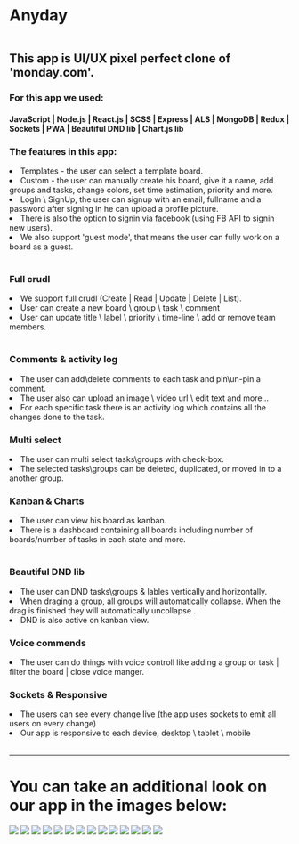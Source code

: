 <h1>Anyday</h1>

<img src="https://github.com/yosikari/Anyday/blob/main/frontend/src/assets/readme-media/readme-png/anyday-home.png?raw=true" maxWidth="600px" maxHeight="338px" objectFit="contain" title="">

<h2>This app is UI/UX pixel perfect clone of 'monday.com'.</h2>
<h3>
For this app we used:
</h3>
<h4>
JavaScript | Node.js | React.js | SCSS | Express | ALS | MongoDB | Redux | Sockets | PWA | Beautiful DND lib | Chart.js lib
</h4>



<h3>The features in this app: </h3>

<li>Templates - the user can select a template board.</li>
<li>Custom - the user can manually create his board, give it a name, add groups and tasks, change colors, set time estimation, priority and more.</li>

<img src="https://github.com/yosikari/Anyday/blob/main/frontend/src/assets/readme-media/readme-gif/template-board.gif?raw=true" maxWidth="600px" maxHeight="338px" objectFit="contain" title="">

 <li>LogIn \ SignUp, the user can signup with an email, fullname and a password after signing in he can upload a profile picture.</li>
 <li>There is also the option to signin via facebook (using FB API to signin new users).</li>
 <li>We also support 'guest mode', that means the user can fully work on a board as a guest.</li>
 
<img src="https://github.com/yosikari/Anyday/blob/main/frontend/src/assets/readme-media/readme-png/anyday-%20login.png?raw=true" maxWidth="600px" maxHeight="338px" objectFit="contain" title="">
<img src="https://github.com/yosikari/Anyday/blob/main/frontend/src/assets/readme-media/readme-png/anyday-%20signup.png?raw=true" maxWidth="600px" maxHeight="338px" objectFit="contain" title="">
 
 <h3>Full crudl</h3>
 <li>We support full crudl (Create | Read | Update | Delete | List).</li>
 <li>User can create a new board \ group \ task \ comment</li>
 <li>User can update title \ label \ priority \ time-line \ add or remove team members.</li>
 
<img src="https://github.com/yosikari/Anyday/blob/main/frontend/src/assets/readme-media/readme-gif/add%20task%20and%20colapse.gif?raw=true" maxWidth="600px" maxHeight="338px" objectFit="contain" title="">
<img src="https://github.com/yosikari/Anyday/blob/main/frontend/src/assets/readme-media/readme-gif/delete.gif?raw=true" maxWidth="600px" maxHeight="338px" objectFit="contain" title="">

<h3>Comments & activity log</h3>
<li>The user can add\delete comments to each task and pin\un-pin a comment.</li>
<li>The user also can upload an image \ video url \ edit text and more...</li>
<li>For each specific task there is an activity log which contains all the changes done to the task.</li>

<img src="https://github.com/yosikari/Anyday/blob/main/frontend/src/assets/readme-media/readme-gif/comments%20and%20activity.gif?raw=true" maxWidth="600px" maxHeight="338px" objectFit="contain" title="">
 
 <h3>Multi select</h3>
 <li>The user can multi select tasks\groups with check-box.</li>
 <li>The selected tasks\groups can be deleted, duplicated, or moved in to a another group.</li>
 
<img src="https://github.com/yosikari/Anyday/blob/main/frontend/src/assets/readme-media/readme-gif/multi-select.gif?raw=true" maxWidth="600px" maxHeight="338px" objectFit="contain" title="">
 
 <h3>Kanban & Charts</h3>
 <li>The user can view his board as kanban.</li>
 <li>There is a dashboard containing all boards including number of boards/number of tasks in each state and more.</li>
 
<img src="https://github.com/yosikari/Anyday/blob/main/frontend/src/assets/readme-media/readme-gif/kanban%20DND.gif?raw=true" maxWidth="600px" maxHeight="338px" objectFit="contain" title="">
<img src="https://github.com/yosikari/Anyday/blob/main/frontend/src/assets/readme-media/readme-gif/ChartJS.gif?raw=true" maxWidth="600px" maxHeight="338px" objectFit="contain" title="">
 
 <h3>Beautiful DND lib</h3>
 <li>The user can DND tasks\groups & lables vertically and horizontally.</li>
 <li>When draging a group, all groups will automatically collapse. When the drag is finished they will automatically uncollapse .</li>
 <li>DND is also active on kanban view.</li>
 
<img src="https://github.com/yosikari/Anyday/blob/main/frontend/src/assets/readme-media/readme-gif/regular%20board%20DND.gif?raw=true" maxWidth="600px" maxHeight="338px" objectFit="contain" title="">
 
  <h3>Voice commends</h3>
 <li>The user can do things with voice controll like adding a group or task | filter the board | close voice manger.</li>

<img src="https://github.com/yosikari/Anyday/blob/main/frontend/src/assets/readme-media/readme-gif/voice%20commends.gif?raw=true" maxWidth="600px" maxHeight="338px" objectFit="contain" title="">


  <h3>Sockets & Responsive</h3>
 <li>The users can see every change live (the app uses sockets to emit all users on every change)</li>
 <li>Our app is responsive to each device, desktop \ tablet \ mobile</li>
 
<img src="https://github.com/yosikari/Anyday/blob/main/frontend/src/assets/readme-media/readme-gif/socket.gif?raw=true" maxWidth="600px" maxHeight="338px" objectFit="contain" title=""> 
<img src="https://github.com/yosikari/Anyday/blob/main/frontend/src/assets/readme-media/readme-gif/mobile%20view.gif?raw=true" maxWidth="600px" maxHeight="338px" objectFit="contain" title="">
 
 
 <hr/>
 
 <h1>You can take an additional look on our app in the images below: </h1>

 <img src="https://i.imagesup.co/images2/754d77f51d795eceb77d7d6f369710f4f699058c.png"/>
 <img src="https://i.imagesup.co/images2/15e574084153fe138e2b916b8a35fe899ffc5f54.png"/>
 <img src="https://i.imagesup.co/images2/44c446db786d2f9bf62ecf55de711540f8943926.png"/>
 <img src="https://i.imagesup.co/images2/4247ab8a73a452ebd7f3e7494998ecde7f2ff963.png"/>
 <img src="https://i.imagesup.co/images2/2e2f20ffbc0412c62323026288602c8690fd7643.png/>
 <img src="https://i.imagesup.co/images2/6e5966939843cbb7e7bd42930988e5f7d5be92ce.png"/>
 <img src="https://i.imagesup.co/images2/510ea16dc7d0992e1b9200be3d122ec35880d455.png"/>
 <img src="https://i.imagesup.co/images2/0a66eccf0f2669a6161c08f99bb1f44c4f5e62ad.png"/>
 <img src="https://i.imagesup.co/images2/158235b1f58c985bebdaa5e8e6a34cbd64d00352.png"/>
 <img src="https://i.imagesup.co/images2/3ad605da83ccced674b8f6ecd37bc55e8672149f.png"/>
 <img src="https://i.imagesup.co/images2/1483741adbc514e9287afe22a5ad012283f35487.png"/>
 <img src="https://i.imagesup.co/images2/3c7d0e4ead647b38feb89ae073de4159406f99a1.png"/>
 <img src="https://i.imagesup.co/images2/55bf8e5babaa46b1168ef5552f8d235faccf5b52.png"/>
 <img src="https://i.imagesup.co/images2/a8f163a1624cedf590ed53ec4e9920ec09dac1c8.png"/>
 <img src="https://i.imagesup.co/images2/394fb010dd3d20d9106a88da24652eadcb8bbae7.png"/>

 
 
 
 
